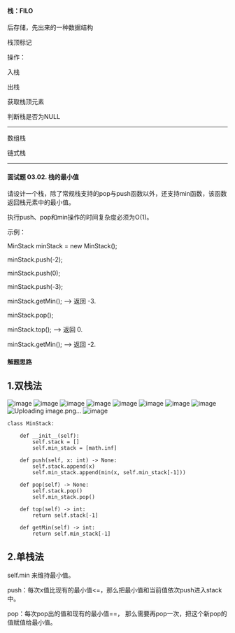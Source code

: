#### 栈：FILO
后存储，先出来的一种数据结构

栈顶标记

操作：

入栈

出栈

获取栈顶元素

判断栈是否为NULL

------------------
数组栈

链式栈

------------------


#### 面试题 03.02. 栈的最小值

请设计一个栈，除了常规栈支持的pop与push函数以外，还支持min函数，该函数返回栈元素中的最小值。

执行push、pop和min操作的时间复杂度必须为O(1)。


示例：

MinStack minStack = new MinStack();

minStack.push(-2);

minStack.push(0);

minStack.push(-3);

minStack.getMin();   --> 返回 -3.

minStack.pop();

minStack.top();      --> 返回 0.

minStack.getMin();   --> 返回 -2.


#### 解题思路
1.双栈法
----------

![image](https://user-images.githubusercontent.com/42366181/117565518-4a44ff80-b0e4-11eb-8492-f6621b38d645.png)
![image](https://user-images.githubusercontent.com/42366181/117565534-5761ee80-b0e4-11eb-8692-d9d918a3f7be.png)
![image](https://user-images.githubusercontent.com/42366181/117565562-7a8c9e00-b0e4-11eb-9463-9133de2db8bd.png)
![image](https://user-images.githubusercontent.com/42366181/117565575-86786000-b0e4-11eb-8bf9-e7070d72d2be.png)
![image](https://user-images.githubusercontent.com/42366181/117565592-985a0300-b0e4-11eb-8e5f-41fc1de3b182.png)
![image](https://user-images.githubusercontent.com/42366181/117565597-a4de5b80-b0e4-11eb-99c0-aedf319be96f.png)
![image](https://user-images.githubusercontent.com/42366181/117565613-b889c200-b0e4-11eb-8435-7f9f301da59b.png)
![image](https://user-images.githubusercontent.com/42366181/117565622-c4758400-b0e4-11eb-869e-91b3161f198c.png)
![Uploading image.png…]()
![image](https://user-images.githubusercontent.com/42366181/117563277-51194580-b0d7-11eb-8f37-5c630a9cb01c.png)


    class MinStack:
    
        def __init__(self):
            self.stack = []
            self.min_stack = [math.inf]

        def push(self, x: int) -> None:
            self.stack.append(x)
            self.min_stack.append(min(x, self.min_stack[-1]))

        def pop(self) -> None:
            self.stack.pop()
            self.min_stack.pop()

        def top(self) -> int:
            return self.stack[-1]

        def getMin(self) -> int:
            return self.min_stack[-1]
        

2.单栈法
----------

self.min 来维持最小值。

push：每次x值比现有的最小值<=，那么把最小值和当前值依次push进入stack中。

pop：每次pop出的值和现有的最小值==， 那么需要再pop一次，把这个新pop的值赋值给最小值。

